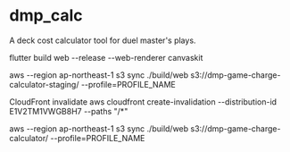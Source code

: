 # dmp_calc

A deck cost calculator tool for duel master's plays.


flutter build web --release --web-renderer canvaskit

aws --region ap-northeast-1 s3 sync ./build/web s3://dmp-game-charge-calculator-staging/ --profile=PROFILE_NAME




CloudFront invalidate
aws cloudfront create-invalidation --distribution-id E1V2TM1VWGB8H7 --paths "/*"






aws --region ap-northeast-1 s3 sync ./build/web s3://dmp-game-charge-calculator/ --profile=PROFILE_NAME

